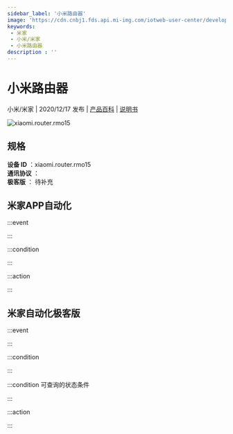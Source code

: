 ```yaml
---
sidebar_label: '小米路由器'
image: 'https://cdn.cnbj1.fds.api.mi-img.com/iotweb-user-center/developer_16790489951856l1HdIBY.png?GalaxyAccessKeyId=AKVGLQWBOVIRQ3XLEW&Expires=9223372036854775807&Signature=XUWgQJqt039dAGDrCxjzyrYTtBs='
keywords: 
 - 米家
 - 小米/米家
 - 小米路由器
description : ''
---
```

# 小米路由器

小米/米家 | 2020/12/17 发布 | [产品百科](https://home.mi.com/webapp/content/baike/product/index.html?model=xiaomi.router.rmo15/) | [说明书](https://home.mi.com/views/introduction.html?model=xiaomi.router.rmo15&region=cn)

![xiaomi.router.rmo15](https://cdn.cnbj1.fds.api.mi-img.com/iotweb-user-center/developer_16790489951856l1HdIBY.png?GalaxyAccessKeyId=AKVGLQWBOVIRQ3XLEW&Expires=9223372036854775807&Signature=XUWgQJqt039dAGDrCxjzyrYTtBs=)

## 规格  
> 
**设备 ID** ：xiaomi.router.rmo15  
**通讯协议** ：  
**极客版**  ： 待补充 


## 米家APP自动化  

:::event  

:::

:::condition  

:::

:::action   

:::

## 米家自动化极客版  

:::event  

:::

:::condition  

:::

:::condition 可查询的状态条件  

:::

:::action  

:::

        
